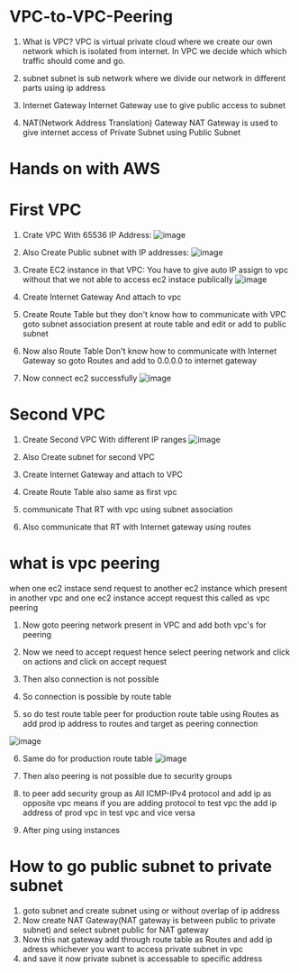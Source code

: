 # VPC-to-VPC-Peering

1. What is VPC?
VPC is virtual private cloud where we create our own network which is isolated from internet. In VPC we decide which which traffic should come and go.

2. subnet
subnet is sub network where we divide our network in different parts using ip address

3. Internet Gateway
Internet Gateway use to give public access to subnet

4. NAT(Network Address Translation) Gateway
NAT Gateway is used to give internet access of Private Subnet using Public Subnet

# Hands on with AWS

# First VPC

1. Crate VPC With 65536 IP Address:
![image](https://github.com/shubhamkale119/VPC-to-VPC-Peering/assets/128287182/94d7d7c7-489a-4daf-831c-2a6338e204e7)

2. Also Create Public subnet with IP addresses:
![image](https://github.com/shubhamkale119/VPC-to-VPC-Peering/assets/128287182/8778d542-e569-4aa8-a999-97c0c558056b)

3. Create EC2 instance in that VPC: You have to give auto IP assign to vpc without that we not able to access ec2 instace publically
![image](https://github.com/shubhamkale119/VPC-to-VPC-Peering/assets/128287182/0821f1d5-e6b9-44b6-b992-031584030832)

4. Create Internet Gateway And attach to vpc
5. Create Route Table but they don't know how to communicate with VPC goto subnet association present at route table and edit or add to public subnet
6. Now also Route Table Don't know how to communicate with Internet Gateway so  goto Routes and add to 0.0.0.0 to internet gateway

7. Now connect ec2 successfully
![image](https://github.com/shubhamkale119/VPC-to-VPC-Peering/assets/128287182/1f8f80a0-52bb-43a6-a57a-2547b0dd90e3)

# Second VPC

1. Create Second VPC With different IP ranges
![image](https://github.com/shubhamkale119/VPC-to-VPC-Peering/assets/128287182/c03e81c4-bd4d-4097-ac61-4fc20cac0471)

2. Also Create subnet for second VPC
3. Create Internet Gateway and attach to VPC
4. Create Route Table also same as first vpc
5. communicate That RT with vpc using subnet association
6. Also communicate that RT with Internet gateway using routes


# what is vpc peering 
when one ec2 instace send request to another ec2 instance which present in another vpc and one ec2 instance accept request this called as vpc peering

1. Now goto peering network present in VPC and add both vpc's for peering
2. Now we need to accept request hence select peering network and click on actions and click on accept request

3. Then also connection is not possible
4. So connection is possible by route table
5. so do test route table peer for production route table using Routes as add prod ip address to routes and target as peering connection

![image](https://github.com/shubhamkale119/VPC-to-VPC-Peering/assets/128287182/e3a60370-c6c0-4e0e-aa85-5565f9fe09aa)

6. Same do for production route table
![image](https://github.com/shubhamkale119/VPC-to-VPC-Peering/assets/128287182/2fbb9adc-912e-4c44-b396-d0d7ed63ffed)

7. Then also peering is not possible due to security groups
8. to peer add security group as All ICMP-IPv4 protocol and add ip as opposite vpc means if you are adding protocol to test vpc the add ip address of prod vpc in test vpc and vice versa
9. After ping using instances


# How to go public subnet to private subnet

1. goto subnet and create subnet using or without overlap of ip address
2. Now create NAT Gateway(NAT gateway is between public to private subnet) and select subnet public for NAT gateway
3. Now this nat gateway add through route table as Routes and add ip adress whichever you want to access private subnet in vpc
4. and save it now private subnet is accessable to specific address






